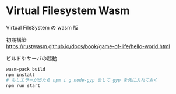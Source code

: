 Virtual Filesystem Wasm
=====

Virtual FileSystem の wasm 版


初期構築  
https://rustwasm.github.io/docs/book/game-of-life/hello-world.html

ビルドやサーバの起動  
```sh
wasm-pack build
npm install
# もしエラーが出たら npm i g node-gyp をして gyp を先に入れておく
npm run start
```

